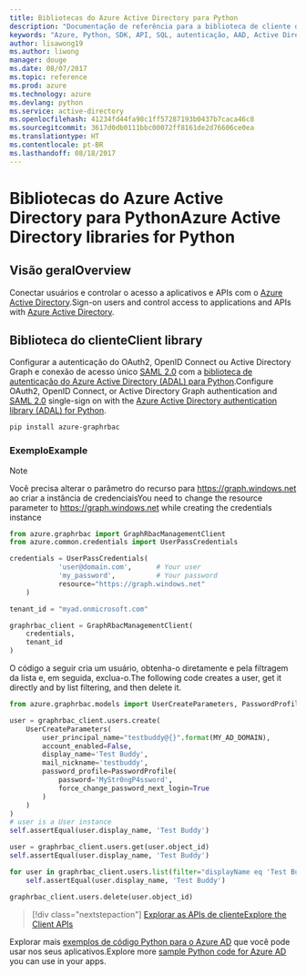 ```yaml
---
title: Bibliotecas do Azure Active Directory para Python
description: "Documentação de referência para a biblioteca de cliente de Python para o Azure Active Directory"
keywords: "Azure, Python, SDK, API, SQL, autenticação, AAD, Active Directory, Graph, OAuth 2.0"
author: lisawong19
ms.author: liwong
manager: douge
ms.date: 08/07/2017
ms.topic: reference
ms.prod: azure
ms.technology: azure
ms.devlang: python
ms.service: active-directory
ms.openlocfilehash: 41234fd44fa98c1ff57287193b0437b7caca46c8
ms.sourcegitcommit: 3617d0db0111bbc00072ff8161de2d76606ce0ea
ms.translationtype: HT
ms.contentlocale: pt-BR
ms.lasthandoff: 08/18/2017
---
```

# <a name="azure-active-directory-libraries-for-python"></a><span data-ttu-id="cff22-104">Bibliotecas do Azure Active Directory para Python</span><span class="sxs-lookup"><span data-stu-id="cff22-104">Azure Active Directory libraries for Python</span></span>

## <a name="overview"></a><span data-ttu-id="cff22-105">Visão geral</span><span class="sxs-lookup"><span data-stu-id="cff22-105">Overview</span></span>

<span data-ttu-id="cff22-106">Conectar usuários e controlar o acesso a aplicativos e APIs com o [Azure Active Directory](/azure/active-directory/active-directory-whatis).</span><span class="sxs-lookup"><span data-stu-id="cff22-106">Sign-on users and control access to applications and APIs with [Azure Active Directory](/azure/active-directory/active-directory-whatis).</span></span>

## <a name="client-library"></a><span data-ttu-id="cff22-107">Biblioteca do cliente</span><span class="sxs-lookup"><span data-stu-id="cff22-107">Client library</span></span>

<span data-ttu-id="cff22-108">Configurar a autenticação do OAuth2, OpenID Connect ou Active Directory Graph e conexão de acesso único [SAML 2.0](https://docs.microsoft.com/azure/active-directory/develop/active-directory-saml-protocol-reference) com a [biblioteca de autenticação do Azure Active Directory (ADAL) para Python](https://github.com/AzureAD/azure-activedirectory-library-for-python).</span><span class="sxs-lookup"><span data-stu-id="cff22-108">Configure OAuth2, OpenID Connect, or Active Directory Graph authentication and [SAML 2.0](https://docs.microsoft.com/azure/active-directory/develop/active-directory-saml-protocol-reference) single-sign on with the [Azure Active Directory authentication library (ADAL) for Python](https://github.com/AzureAD/azure-activedirectory-library-for-python).</span></span>

```bash
pip install azure-graphrbac
```

### <a name="example"></a><span data-ttu-id="cff22-109">Exemplo</span><span class="sxs-lookup"><span data-stu-id="cff22-109">Example</span></span>
> [!NOTE]
> <span data-ttu-id="cff22-110">Você precisa alterar o parâmetro do recurso para https://graph.windows.net ao criar a instância de credenciais</span><span class="sxs-lookup"><span data-stu-id="cff22-110">You need to change the resource parameter to https://graph.windows.net while creating the credentials instance</span></span>

```python
from azure.graphrbac import GraphRbacManagementClient
from azure.common.credentials import UserPassCredentials

credentials = UserPassCredentials(
            'user@domain.com',      # Your user
            'my_password',          # Your password
            resource="https://graph.windows.net"
    )

tenant_id = "myad.onmicrosoft.com"

graphrbac_client = GraphRbacManagementClient(
    credentials,
    tenant_id
)
```
<span data-ttu-id="cff22-111">O código a seguir cria um usuário, obtenha-o diretamente e pela filtragem da lista e, em seguida, exclua-o.</span><span class="sxs-lookup"><span data-stu-id="cff22-111">The following code creates a user, get it directly and by list filtering, and then delete it.</span></span>
```python
from azure.graphrbac.models import UserCreateParameters, PasswordProfile

user = graphrbac_client.users.create(
    UserCreateParameters(
        user_principal_name="testbuddy@{}".format(MY_AD_DOMAIN),
        account_enabled=False,
        display_name='Test Buddy',
        mail_nickname='testbuddy',
        password_profile=PasswordProfile(
            password='MyStr0ngP4ssword',
            force_change_password_next_login=True
        )
    )
)
# user is a User instance
self.assertEqual(user.display_name, 'Test Buddy')

user = graphrbac_client.users.get(user.object_id)
self.assertEqual(user.display_name, 'Test Buddy')

for user in graphrbac_client.users.list(filter="displayName eq 'Test Buddy'"):
    self.assertEqual(user.display_name, 'Test Buddy')

graphrbac_client.users.delete(user.object_id)
```

> [!div class="nextstepaction"]
> [<span data-ttu-id="cff22-112">Explorar as APIs de cliente</span><span class="sxs-lookup"><span data-stu-id="cff22-112">Explore the Client APIs</span></span>](/python/api/overview/azure/activedirectory/clientlibrary?)

<span data-ttu-id="cff22-113">Explorar mais [exemplos de código Python para o Azure AD](https://azure.microsoft.com/en-us/resources/samples/?term=active+directory&platform=python) que você pode usar nos seus aplicativos.</span><span class="sxs-lookup"><span data-stu-id="cff22-113">Explore more [sample Python code for Azure AD](https://azure.microsoft.com/en-us/resources/samples/?term=active+directory&platform=python) you can use in your apps.</span></span>